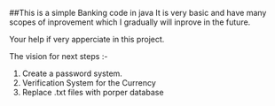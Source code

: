 ##This is a simple Banking code in java 
It is very basic and have many scopes of inprovement which I gradually will inprove in the future. 

Your help if very apperciate in this project.

The vision for next steps :- 

1) Create a password system.
2) Verification System for the Currency
3) Replace .txt files with porper database
